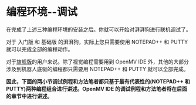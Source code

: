 # 编程环境--调试



在完成了上述三种编程环境的安装之后。你就可以开始对湃湃狗进行联机调试了。



对于 入门版 和 基础版 的湃湃狗，实际上您只需要使用 NOTEPAD++  和 PUTTY 就可以完成全部的编程动作。



对于<u>旗舰版</u>的用户来说。除了视觉编程需要用到 OpenMV IDE 外，其他的大部分涉及到机器人底驱的编程都只需要用 NOTEPAD++  和 PUTTY 就可以全部完成。



**因此，下面的两小节调试例程和方法笔者都只基于最有代表性的(NOTEPAD++  和 PUTTY)两种编程组合进行讲述。OpenMV IDE 的调试例程和方法笔者将在后面的章节中进行讲述。**